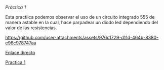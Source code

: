 *Práctica 1*

Esta practiica podemos observar el uso de un circuito integrado 555 de manera astable en la cual, hace parpadear un diodo led dependiendo del valor de las resistencias.


https://github.com/user-attachments/assets/976c1729-d11d-464b-8380-e96c978747aa




[Enlace directo](https://github.com/user-attachments/assets/a55c972d-851a-4645-9918-f97dc848011a)


[Practica 1][doc-ref]

[doc-ref]: https://github.com/user-attachments/assets/a55c972d-851a-4645-9918-f97dc848011a "Practica 1"


